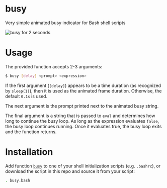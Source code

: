 # busy
Very simple animated busy indicator for Bash shell scripts

![busy for 2 seconds](extras/demo.gif)

# Usage

The provided function accepts 2-3 arguments:

```bash
$ busy [delay] <prompt> <expression>
```

If the first argument (`[delay]`) appears to be a time duration (as recognized by `sleep(1)`), then it is used as the animated frame duration. Otherwise, the default `0.1s` is used.

The next argument is the prompt printed next to the animated busy string.

The final argument is a string that is passed to `eval` and determines how long to continue the busy loop. As long as the expression evaluates `false`, the busy loop continues running. Once it evaluates true, the busy loop exits and the function returns.

# Installation

Add function [`busy`](busy.bash) to one of your shell initialization scripts (e.g. `.bashrc`), or download the script in this repo and source it from your script:

```bash
. busy.bash
```
